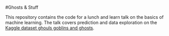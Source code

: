 #Ghosts & Stuff

This repository contains the code for a lunch and learn talk on the basics of machine learning. 
The talk covers prediction and data exploration on the  [Kaggle dataset ghouls goblins and ghosts](https://www.kaggle.com/c/ghouls-goblins-and-ghosts-boo).
